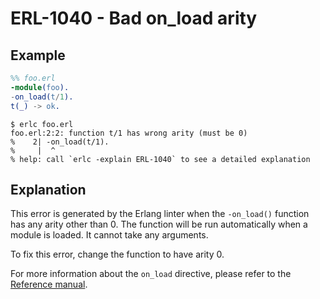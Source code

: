 # ERL-1040 - Bad on_load arity

## Example

```erlang
%% foo.erl
-module(foo).
-on_load(t/1).
t(_) -> ok.
```

```
$ erlc foo.erl
foo.erl:2:2: function t/1 has wrong arity (must be 0)
%    2| -on_load(t/1).
%     |  ^
% help: call `erlc -explain ERL-1040` to see a detailed explanation
```

## Explanation

This error is generated by the Erlang linter when the `-on_load()` function
has any arity other than 0. The function will be run automatically when
a module is loaded. It cannot take any arguments.

To fix this error, change the function to have arity 0.

For more information about the `on_load` directive, please refer to the 
[Reference manual](`e:system:code_loading#on_load`).
